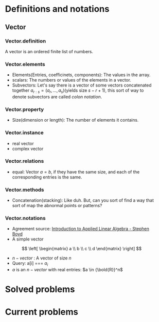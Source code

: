 # Definitions and notations
## Vector
### Vector.definition
A vector is an ordered finite list of numbers.


### Vector.elements
- Elements(Entries, coefficinets, components): The values in the array.
- scalars: The numbers or values of the elements in a vector.
- Subvectors: Let's say there is a vector of some vectors concatenated together $a_{r:s} = (a_r,...,a_s)$(yields size $s-r+1$), this sort of way to denote subvectors are called *colon notation*.

### Vector.property
- Size(dimension or length): The number of elements it contains.
### Vector.instance
- real vector
- complex vector
### Vector.relations
- equal: Vector $a=b$, if they have the same size, and each of the corresponding entries is the same.
### Vector.methods
- Concatenation(stacking): Like duh. But, can you sort of find a way that sort of map the abnormal points or patterns?


### Vector.notations
- Agreement source: [Introduction to Applied Linear Algebra - Stephen Boyd](../pdf/introduction-to-applied-linear-algebra.pdf)
- A simple vector 

$$
\left[
\begin{matrix}
        a \\
        b \\
        c \\
        d
\end{matrix}
\right]
$$

- $n-vector$ : A vector of size $n$
- Query: a\[i\] === $a_i$
- $a$ is an $n-vector$ with real entries: $a \in {\bold{R}}^n$
# Solved problems

# Current problems